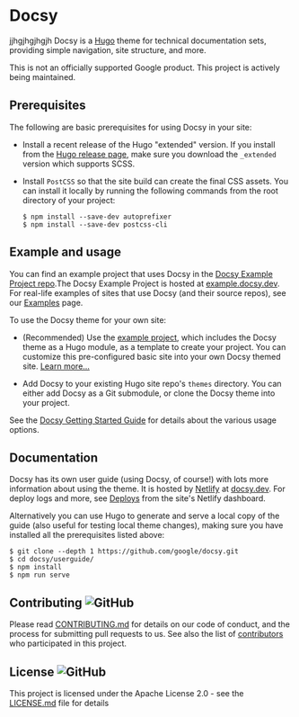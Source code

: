 # Docsy
jjhgjhgjhgjh
Docsy is a [Hugo](https://gohugo.io) theme for technical documentation sets,
providing simple navigation, site structure, and more.

This is not an officially supported Google product. This project is actively
being maintained.

## Prerequisites

The following are basic prerequisites for using Docsy in your site:

- Install a recent release of the Hugo "extended" version. If you install from
  the [Hugo release page](https://github.com/gohugoio/hugo/releases), make sure
  you download the `_extended` version which supports SCSS.

- Install `PostCSS` so that the site build can create the final CSS assets. You
  can install it locally by running the following commands from the root
  directory of your project:

  ```console
  $ npm install --save-dev autoprefixer
  $ npm install --save-dev postcss-cli
  ```

## Example and usage

You can find an example project that uses Docsy in the [Docsy Example Project
repo](https://github.com/google/docsy-example).The Docsy Example Project is
hosted at [example.docsy.dev](https://example.docsy.dev). For
real-life examples of sites that use Docsy (and their source repos), see our
[Examples](https://www.docsy.dev/docs/examples/) page.

To use the Docsy theme for your own site:

- (Recommended) Use the [example
  project](https://github.com/google/docsy-example), which includes the Docsy
  theme as a Hugo module, as a template to create your project. You can customize
  this pre-configured basic site into your own Docsy themed site. [Learn
  more...](https://github.com/google/docsy-example)

- Add Docsy to your existing Hugo site repo's `themes` directory. You can
  either add Docsy as a Git submodule, or clone the Docsy theme into your
  project.

See the [Docsy Getting Started Guide](https://docsy.dev/docs/getting-started/)
for details about the various usage options.

## Documentation

Docsy has its own user guide (using Docsy, of course!) with lots more
information about using the theme. It is hosted by [Netlify][] at
[docsy.dev](https://docsy.dev). For deploy logs and more, see [Deploys][] from
the site's Netlify dashboard.

Alternatively you can use Hugo to generate and serve a local copy of the guide
(also useful for testing local theme changes), making sure you have installed
all the prerequisites listed above:

```console
$ git clone --depth 1 https://github.com/google/docsy.git
$ cd docsy/userguide/
$ npm install
$ npm run serve
```

## Contributing ![GitHub](https://img.shields.io/github/contributors/google/docsy)

Please read
[CONTRIBUTING.md](https://github.com/google/docsy/blob/main/CONTRIBUTING.md)
for details on our code of conduct, and the process for submitting pull requests
to us. See also the list of
[contributors](https://github.com/google/docsy/graphs/contributors) who
participated in this project.

## License ![GitHub](https://img.shields.io/github/license/google/docsy)

This project is licensed under the Apache License 2.0 - see the
[LICENSE.md](https://github.com/google/docsy/blob/main/LICENSE) file for
details

[Deploys]: https://app.netlify.com/sites/docsydocs/deploys
[Netlify]: https://netlify.com
